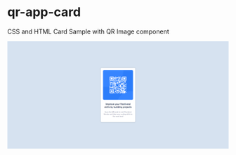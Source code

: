 # qr-app-card
CSS and HTML Card Sample with QR Image component

![preview-qr](./images/preview-qr.png)
